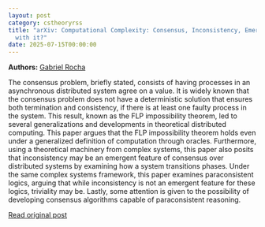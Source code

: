 ```yaml
---
layout: post
category: cstheoryrss
title: "arXiv: Computational Complexity: Consensus, Inconsistency, Emergence: what's paraconsistency got to do
  with it?"
date: 2025-07-15T00:00:00
---
```


**Authors:** [Gabriel Rocha](https://dblp.uni-trier.de/search?q=Gabriel+Rocha)

The consensus problem, briefly stated, consists of having processes in an
asynchronous distributed system agree on a value. It is widely known that the
consensus problem does not have a deterministic solution that ensures both
termination and consistency, if there is at least one faulty process in the
system. This result, known as the FLP impossibility theorem, led to several
generalizations and developments in theoretical distributed computing. This
paper argues that the FLP impossibility theorem holds even under a generalized
definition of computation through oracles. Furthermore, using a theoretical
machinery from complex systems, this paper also posits that inconsistency may
be an emergent feature of consensus over distributed systems by examining how a
system transitions phases. Under the same complex systems framework, this paper
examines paraconsistent logics, arguing that while inconsistency is not an
emergent feature for these logics, triviality may be. Lastly, some attention is
given to the possibility of developing consensus algorithms capable of
paraconsistent reasoning.

[Read original post](http://arxiv.org/abs/2507.10413v1)

